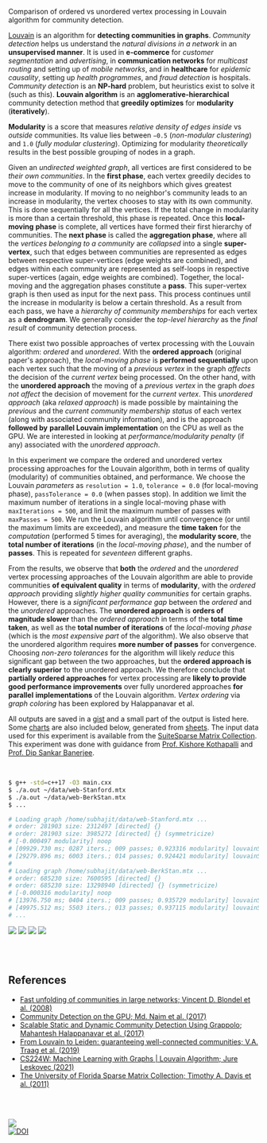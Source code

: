 Comparison of ordered vs unordered vertex processing in Louvain algorithm for
community detection.

[Louvain] is an algorithm for **detecting communities in graphs**. *Community*
  *detection* helps us understand the *natural divisions in a network* in an
**unsupervised manner**. It is used in **e-commerce** for *customer*
*segmentation* and *advertising*, in **communication networks** for *multicast*
*routing* and setting up of *mobile networks*, and in **healthcare** for
*epidemic causality*, setting up *health programmes*, and *fraud detection* is
hospitals. *Community detection* is an **NP-hard** problem, but heuristics exist
to solve it (such as this). **Louvain algorithm** is an **agglomerative-hierarchical**
community detection method that **greedily optimizes** for **modularity**
(**iteratively**).

**Modularity** is a score that measures *relative density of edges inside* vs
*outside* communities. Its value lies between `−0.5` (*non-modular clustering*)
and `1.0` (*fully modular clustering*). Optimizing for modularity *theoretically*
results in the best possible grouping of nodes in a graph.

Given an *undirected weighted graph*, all vertices are first considered to be
*their own communities*. In the **first phase**, each vertex greedily decides to
move to the community of one of its neighbors which gives greatest increase in
modularity. If moving to no neighbor's community leads to an increase in
modularity, the vertex chooses to stay with its own community. This is done
sequentially for all the vertices. If the total change in modularity is more
than a certain threshold, this phase is repeated. Once this **local-moving**
**phase** is complete, all vertices have formed their first hierarchy of
communities. The **next phase** is called the **aggregation phase**, where all
the *vertices belonging to a community* are *collapsed* into a single
**super-vertex**, such that edges between communities are represented as edges
between respective super-vertices (edge weights are combined), and edges within
each community are represented as self-loops in respective super-vertices
(again, edge weights are combined). Together, the local-moving and the
aggregation phases constitute a **pass**. This super-vertex graph is then used
as input for the next pass. This process continues until the increase in
modularity is below a certain threshold. As a result from each pass, we have a
*hierarchy of community memberships* for each vertex as a **dendrogram**. We
generally consider the *top-level hierarchy* as the *final result* of community
detection process.

There exist two possible approaches of vertex processing with the Louvain
algorithm: *ordered* and *unordered*. With the **ordered approach** (original
paper's approach), the *local-moving phase* is **performed sequentially** upon
each vertex such that the moving of a *previous vertex* in the graph *affects*
the decision of the *current vertex* being processed. On the other hand, with
the **unordered approach** the moving of a *previous vertex* in the graph *does*
*not affect* the decision of movement for the *current vertex*. This *unordered*
*approach* (aka *relaxed approach*) is made possible by maintaining the
*previous* and the *current community membership status* of each vertex (along
with associated community information), and is the approach **followed by**
**parallel Louvain implementation** on the CPU as well as the GPU. We are
interested in looking at *performance/modularity penalty* (if any) associated
with the *unordered approach*.

In this experiment we compare the ordered and unordered vertex processing
approaches for the Louvain algorithm, both in terms of quality (modularity) of
communities obtained, and performance. We choose the Louvain *parameters* as
`resolution = 1.0`, `tolerance = 0.0` (for local-moving phase), `passTolerance = 0.0`
(when passes stop). In addition we limit the maximum number of iterations in
a single local-moving phase with `maxIterations = 500`, and limit the maximum
number of passes with `maxPasses = 500`. We run the Louvain algorithm until
convergence (or until the maximum limits are exceeded), and measure the **time**
**taken** for the *computation* (performed 5 times for averaging), the
**modularity score**, the **total number of iterations** (in the *local-moving*
*phase*), and the number of **passes**. This is repeated for *seventeen*
different graphs.

From the results, we observe that **both** the *ordered* and the *unordered*
vertex processing approaches of the Louvain algorithm are able to provide
communities **of equivalent quality** in terms of **modularity**, with the
*ordered approach* providing *slightly higher quality communities* for certain
graphs. However, there is a *significant performance gap* between the *ordered*
and the *unordered* approaches. The **unordered approach** is **orders of**
**magnitude slower** than the *ordered approach* in terms of the **total time**
**taken**, as well as the **total number of iterations** of the *local-moving*
*phase* (which is the *most expensive part* of the algorithm). We also observe
that the unordered algorithm requires **more number of passes** for convergence.
Choosing *non-zero tolerances* for the algorithm will likely *reduce* this
significant gap between the two approaches, but the **ordered approach is**
**clearly superior** to the unordered approach. We therefore conclude that
**partially ordered approaches** for vertex processing are **likely to provide**
**good performance improvements** over fully unordered approaches **for parallel**
**implementations** of the Louvain algorithm. *Vertex ordering* via *graph*
*coloring* has been explored by Halappanavar et al.

All outputs are saved in a [gist] and a small part of the output is listed here.
Some [charts] are also included below, generated from [sheets]. The input data
used for this experiment is available from the [SuiteSparse Matrix Collection].
This experiment was done with guidance from [Prof. Kishore Kothapalli] and
[Prof. Dip Sankar Banerjee].

<br>

```bash
$ g++ -std=c++17 -O3 main.cxx
$ ./a.out ~/data/web-Stanford.mtx
$ ./a.out ~/data/web-BerkStan.mtx
$ ...

# Loading graph /home/subhajit/data/web-Stanford.mtx ...
# order: 281903 size: 2312497 [directed] {}
# order: 281903 size: 3985272 [directed] {} (symmetricize)
# [-0.000497 modularity] noop
# [09929.730 ms; 0287 iters.; 009 passes; 0.923316 modularity] louvainSeqOrdered
# [29279.896 ms; 6003 iters.; 014 passes; 0.924421 modularity] louvainSeqUnordered
#
# Loading graph /home/subhajit/data/web-BerkStan.mtx ...
# order: 685230 size: 7600595 [directed] {}
# order: 685230 size: 13298940 [directed] {} (symmetricize)
# [-0.000316 modularity] noop
# [13976.750 ms; 0404 iters.; 009 passes; 0.935729 modularity] louvainSeqOrdered
# [49975.512 ms; 5503 iters.; 013 passes; 0.937115 modularity] louvainSeqUnordered
# ...
```

[![](https://i.imgur.com/17Y4dSG.png)][sheetp]
[![](https://i.imgur.com/8Gr6Jxg.png)][sheetp]
[![](https://i.imgur.com/8GJl7pp.png)][sheetp]
[![](https://i.imgur.com/IRlfApi.png)][sheetp]

<br>
<br>


## References

- [Fast unfolding of communities in large networks; Vincent D. Blondel et al. (2008)](https://arxiv.org/abs/0803.0476)
- [Community Detection on the GPU; Md. Naim et al. (2017)](https://arxiv.org/abs/1305.2006)
- [Scalable Static and Dynamic Community Detection Using Grappolo; Mahantesh Halappanavar et al. (2017)](https://ieeexplore.ieee.org/document/8091047)
- [From Louvain to Leiden: guaranteeing well-connected communities; V.A. Traag et al. (2019)](https://www.nature.com/articles/s41598-019-41695-z)
- [CS224W: Machine Learning with Graphs | Louvain Algorithm; Jure Leskovec (2021)](https://www.youtube.com/watch?v=0zuiLBOIcsw)
- [The University of Florida Sparse Matrix Collection; Timothy A. Davis et al. (2011)](https://doi.org/10.1145/2049662.2049663)

<br>
<br>

[![](https://i.imgur.com/CSFI99v.jpg)](https://www.youtube.com/watch?v=soFR3Uf6Aoo)<br>
[![DOI](https://zenodo.org/badge/516219283.svg)](https://zenodo.org/badge/latestdoi/516219283)


[Prof. Dip Sankar Banerjee]: https://sites.google.com/site/dipsankarban/
[Prof. Kishore Kothapalli]: https://faculty.iiit.ac.in/~kkishore/
[SuiteSparse Matrix Collection]: https://sparse.tamu.edu
[Louvain]: https://en.wikipedia.org/wiki/Louvain_method
[gist]: https://gist.github.com/wolfram77/20646e8a76711fdac463eabc92a306ff
[charts]: https://imgur.com/a/DJVI4SV
[sheets]: https://docs.google.com/spreadsheets/d/1s9d2NGOrQT9_0uixIBKoTSSlERcr2PTVxJlhaWZ0st4/edit?usp=sharing
[sheetp]: https://docs.google.com/spreadsheets/d/e/2PACX-1vQ9L0XHRdEJpkWvWpWCxPr8M7CajTfSIXS_Q2-NAVpGYR-Rr83QDu3ZON88Y32yVGCF1iwo14RniOsm/pubhtml
